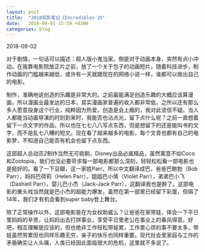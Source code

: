 ```yaml
---
layout: post
title:  "2018观影笔记《Incredibles 2》"
date:   2018-09-01 15:59 +0300
categories: blog
---
```


2018-09-02


对于剧情，一句话可以描述：超人版小鬼当家。倒是对于动画本身，突然有点小冲动。在我靠电影院放正片之前，放了一个关于包子的动画短片，随着科技进步，制作动画的门槛越来越低，或许有一天就跟现在的网络小说一样，谁都可以做出自己的电影。

制作，准确地说创造的乐趣是非常大的。之前最能满足创造乐趣的大概应该算漫画，所以漫画业最发达的日本，其实漫画家普遍的收入都非常低，之所以还有那么多人愿意投身这个行业，纯粹因为热爱。创造是会上瘾的，我对此坚信不疑。当人人都能当动画导演的时刻到来时，我能否也沾点光，留下点什么呢？之前一直想着留下一点文字的作品，所以也在七七八八写点东西，但是想留下的还是能叫书的文字，而不是乱七八糟的短文。现在看了越来越多的电影，每个文青也都有自己的电影梦，不知道自己能否有机会也留下点东西。

这部超人总动员2制作当然无可挑剔，Disney出品必属精品，虽然寓意不如Coco和Zootopia，我们也没必要苛求每一部电影都那么深刻，轻轻松松看一部电影也是挺好的。看了一下豆瓣，这一家姓Parr，所以中文翻译成巴，爸爸巴鲍勃（Bob Parr），妈妈巴荷莉（Helen Parr），姐姐巴小倩（Violet Parr），弟弟巴小飞（Dashiell Parr），婴儿巴小杰（Jack-Jack Parr），这翻译我也是醉了。这部电影的重头戏当然就是巴小杰的超能力爆发，虽然在第一部里已经留下彩蛋，但隔了14年，我们才有机会看到super baby登上舞台。

除了正常操作以外，这部电影是在为女权助威么？让爸爸在家带娃，体会一下平日里妈妈的辛苦，让妈妈出去打拼事业，享受平日里老公在事业上的春风得意。好吧，相互理解是应该的，但也绝非工作轻松带娃累，工作里心烦的事不要太多，带娃虽然劳累但也同样乐趣无穷，亲子的快乐也同样重要。现代社会里家庭与工作的矛盾确实让人头痛，人类已经因此面临很大的危机，这里就不多说了。



<!--end-->
